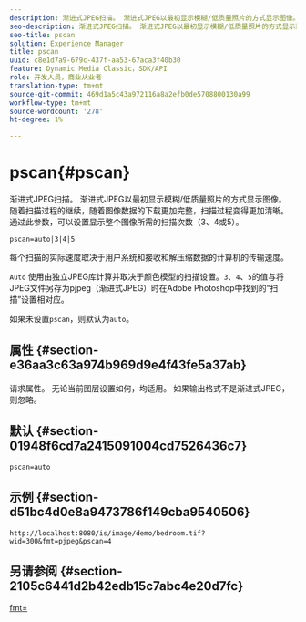 ```yaml
---
description: 渐进式JPEG扫描。 渐进式JPEG以最初显示模糊/低质量照片的方式显示图像。 随着扫描过程的继续，随着图像数据的下载更加完整，扫描过程变得更加清晰。 通过此参数，可以设置显示整个图像所需的扫描次数（3、4或5）。
seo-description: 渐进式JPEG扫描。 渐进式JPEG以最初显示模糊/低质量照片的方式显示图像。 随着扫描过程的继续，随着图像数据的下载更加完整，扫描过程变得更加清晰。 通过此参数，可以设置显示整个图像所需的扫描次数（3、4或5）。
seo-title: pscan
solution: Experience Manager
title: pscan
uuid: c8e1d7a9-679c-437f-aa53-67aca3f40b30
feature: Dynamic Media Classic，SDK/API
role: 开发人员，商业从业者
translation-type: tm+mt
source-git-commit: 469d1a5c43a972116a8a2efb0de5708800130a99
workflow-type: tm+mt
source-wordcount: '278'
ht-degree: 1%

---
```



# pscan{#pscan}

渐进式JPEG扫描。 渐进式JPEG以最初显示模糊/低质量照片的方式显示图像。 随着扫描过程的继续，随着图像数据的下载更加完整，扫描过程变得更加清晰。 通过此参数，可以设置显示整个图像所需的扫描次数（3、4或5）。

`pscan=auto|3|4|5`

每个扫描的实际速度取决于用户系统和接收和解压缩数据的计算机的传输速度。

`Auto` 使用由独立JPEG库计算并取决于颜色模型的扫描设置。`3`、`4`、`5`的值与将JPEG文件另存为pjpeg（渐进式JPEG）时在Adobe Photoshop中找到的“扫描”设置相对应。

如果未设置`pscan`，则默认为`auto`。

## 属性 {#section-e36aa3c63a974b969d9e4f43fe5a37ab}

请求属性。 无论当前图层设置如何，均适用。 如果输出格式不是渐进式JPEG，则忽略。

## 默认 {#section-01948f6cd7a2415091004cd7526436c7}

`pscan=auto`

## 示例 {#section-d51bc4d0e8a9473786f149cba9540506}

`http://localhost:8080/is/image/demo/bedroom.tif?wid=300&fmt=pjpeg&pscan=4`

## 另请参阅 {#section-2105c6441d2b42edb15c7abc4e20d7fc}

[fmt=](../../../../../is-api/http-ref/image-serving-api-ref/c-http-protocol-reference/c-command-reference/r-is-http-fmt.md#reference-cdf10043423b45ba9fe15157fb3ae37a)
